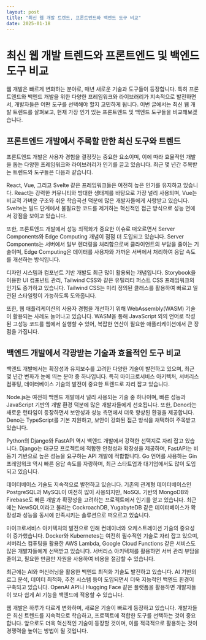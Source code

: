 ```yaml
---
layout: post
title: "최신 웹 개발 트렌드, 프론트엔드와 백엔드 도구 비교"
date: 2025-01-18
---
```


# 최신 웹 개발 트렌드와 프론트엔드 및 백엔드 도구 비교

웹 개발은 빠르게 변화하는 분야로, 매년 새로운 기술과 도구들이 등장합니다. 특히 프론트엔드와 백엔드 개발을 위한 다양한 프레임워크와 라이브러리가 지속적으로 발전하면서, 개발자들은 어떤 도구를 선택해야 할지 고민하게 됩니다. 이번 글에서는 최신 웹 개발 트렌드를 살펴보고, 현재 가장 인기 있는 프론트엔드 및 백엔드 도구들을 비교해보겠습니다.

## 프론트엔드 개발에서 주목할 만한 최신 도구와 트렌드

프론트엔드 개발은 사용자 경험을 결정짓는 중요한 요소이며, 이에 따라 효율적인 개발을 돕는 다양한 프레임워크와 라이브러리가 인기를 끌고 있습니다. 최근 몇 년간 주목받는 트렌드와 도구들은 다음과 같습니다.

React, Vue, 그리고 Svelte 같은 프레임워크들은 여전히 높은 인기를 유지하고 있습니다. React는 강력한 커뮤니티와 방대한 생태계를 바탕으로 가장 널리 사용되며, Vue는 비교적 가벼운 구조와 쉬운 학습곡선 덕분에 많은 개발자들에게 사랑받고 있습니다. Svelte는 빌드 단계에서 불필요한 코드를 제거하는 혁신적인 접근 방식으로 성능 면에서 강점을 보이고 있습니다.

또한, 프론트엔드 개발에서 성능 최적화가 중요한 이슈로 떠오르면서 Server Components와 Edge Computing 개념이 점점 더 도입되고 있습니다. Server Components는 서버에서 일부 렌더링을 처리함으로써 클라이언트의 부담을 줄이는 기술이며, Edge Computing은 데이터를 사용자와 가까운 서버에서 처리하여 응답 속도를 개선하는 방식입니다.

디자인 시스템과 컴포넌트 기반 개발도 최근 많이 활용되는 개념입니다. Storybook을 이용한 UI 컴포넌트 관리, Tailwind CSS와 같은 유틸리티 퍼스트 CSS 프레임워크의 인기도 증가하고 있습니다. Tailwind CSS는 미리 정의된 클래스를 활용하여 빠르고 일관된 스타일링이 가능하도록 도와줍니다.

또한, 웹 애플리케이션의 사용자 경험을 개선하기 위해 WebAssembly(WASM) 기술이 활용되는 사례도 늘어나고 있습니다. WASM을 통해 JavaScript 외의 언어로 작성된 고성능 코드를 웹에서 실행할 수 있어, 복잡한 연산이 필요한 애플리케이션에서 큰 장점을 가집니다.

## 백엔드 개발에서 각광받는 기술과 효율적인 도구 비교

백엔드 개발에서는 확장성과 유지보수를 고려한 다양한 기술이 발전하고 있으며, 최근 몇 년간 변화가 눈에 띄는 분야 중 하나입니다. 특히 마이크로서비스 아키텍처, 서버리스 컴퓨팅, 데이터베이스 기술의 발전이 중요한 트렌드로 자리 잡고 있습니다.

Node.js는 여전히 백엔드 개발에서 널리 사용되는 기술 중 하나이며, 빠른 성능과 JavaScript 기반의 개발 환경 덕분에 많은 개발자들에게 선호됩니다. 또한, Deno라는 새로운 런타임이 등장하면서 보안성과 성능 측면에서 더욱 향상된 환경을 제공합니다. Deno는 TypeScript를 기본 지원하고, 보안이 강화된 접근 방식을 채택하여 주목받고 있습니다.

Python의 Django와 FastAPI 역시 백엔드 개발에서 강력한 선택지로 자리 잡고 있습니다. Django는 대규모 프로젝트에 적합한 안정성과 확장성을 제공하며, FastAPI는 비동기 기반으로 높은 성능을 요구하는 API 개발에 적합합니다. Go 언어를 사용하는 Gin 프레임워크 역시 빠른 응답 속도를 자랑하며, 최근 스타트업과 대기업에서도 많이 도입되고 있습니다.

데이터베이스 기술도 지속적으로 발전하고 있습니다. 기존의 관계형 데이터베이스인 PostgreSQL과 MySQL이 여전히 많이 사용되지만, NoSQL 기반의 MongoDB와 Firebase도 빠른 개발과 확장성을 고려하는 프로젝트에서 인기를 얻고 있습니다. 최근에는 NewSQL이라고 불리는 CockroachDB, YugabyteDB 같은 데이터베이스가 확장성과 성능을 동시에 만족시키는 솔루션으로 떠오르고 있습니다.

마이크로서비스 아키텍처의 발전으로 인해 컨테이너와 오케스트레이션 기술의 중요성이 증가했습니다. Docker와 Kubernetes는 여전히 필수적인 기술로 자리 잡고 있으며, 서버리스 컴퓨팅을 활용한 AWS Lambda, Google Cloud Functions 같은 서비스도 많은 개발자들에게 선택받고 있습니다. 서버리스 아키텍처를 활용하면 서버 관리 부담을 줄이고, 필요한 만큼만 자원을 사용하여 비용을 절감할 수 있습니다.

최근에는 AI와 머신러닝을 활용한 백엔드 최적화 기술도 발전하고 있습니다. AI 기반의 로그 분석, 데이터 최적화, 추천 시스템 등이 도입되면서 더욱 지능적인 백엔드 환경이 구축되고 있습니다. OpenAI API나 Hugging Face 같은 플랫폼을 활용하면 개발자들이 보다 쉽게 AI 기능을 백엔드에 적용할 수 있습니다.

웹 개발은 하루가 다르게 변화하며, 새로운 기술이 빠르게 등장하고 있습니다. 개발자들은 최신 트렌드를 지속적으로 학습하고, 프로젝트에 적합한 도구를 선택하는 것이 중요합니다. 앞으로도 더욱 혁신적인 기술이 등장할 것이며, 이를 적극적으로 활용하는 것이 경쟁력을 높이는 방법이 될 것입니다.
